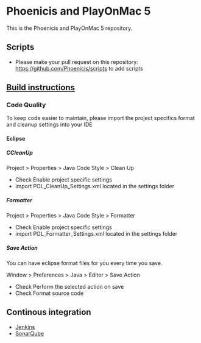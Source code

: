 # Phoenicis and PlayOnMac 5
This is the Phoenicis and PlayOnMac 5 repository.

## Scripts
* Please make your pull request on this repository: https://github.com/Phoenicis/scripts to add scripts

## [Build instructions](https://github.com/Phoenicis/POL-POM-5/wiki/Build)

### Code Quality
To keep code easier to maintain, please import the project specifics format and cleanup settings into your IDE

#### Eclipse
##### CCleanUp
Project > Properties > Java Code Style > Clean Up
* Check Enable project specific settings
* import POL_CleanUp_Settings.xml located in the settings folder

##### Formatter
Project > Properties > Java Code Style > Formatter
* Check Enable project specific settings
* import POL_Formatter_Settings.xml located in the settings folder
	
##### Save Action
You can have eclipse format files for you every time you save.

Window > Preferences > Java > Editor > Save Action
* Check Perform the selected action on save
* Check Format source code
	
## Continous integration
* [Jenkins](http://www.phoenicis.org:8080)
* [SonarQube](http://www.phoenicis.org:9000)
